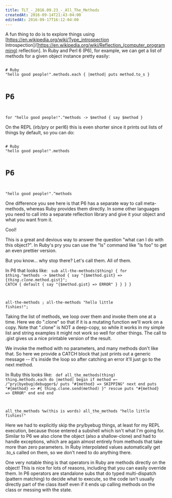 ```yaml
---
title: TLT_-_2016.09.23_-_All_The_Methods
createdAt: 2016-09-14T21:43-04:00
editedAt: 2016-09-17T16:12-04:00
---
```


A fun thing to do is to explore things using [https://en.wikipedia.org/wiki/Type_introspection Introspection]/[https://en.wikipedia.org/wiki/Reflection_(computer_programming) reflection]. In Ruby and Perl 6 (P6), for example, we can get a list of methods for a given object instance pretty easily:

<code>
# Ruby
"hello good people!".methods.each { |method| puts method.to_s }

# P6
for "hello good people!".^methods -> $method { say $method }
</code>

On the REPL (irb/pry or perl6) this is even shorter since it prints out lists of things by default, so you can do:

<code>
# Ruby
"hello good people!".methods

# P6
"hello good people!".^methods
</code>

One difference you see here is that P6 has a separate way to call meta-methods, whereas Ruby provides them directly. In some other languages you need to call into a separate reflection library and give it your object and what you want from it.

Cool!

This is a great and devious way to answer the question "what can I do with this object?". In Ruby's pry you can use the "ls" command like "ls foo" to get an even prettier version.

But you know... why stop there? Let's call them. All of them.

In P6 that looks like:
<code>
sub all-the-methods($thing) {
  for $thing.^methods -> $method {
    say "{$method.gist} => {$thing.clone.$method.gist}";
    CATCH { default { say "{$method.gist} => ERROR" } }
  }
}

all-the-methods <this is words>;
all-the-methods "hello little fishies!";
</code>

Taking the list of methods, we loop over them and invoke them one at a time. Here we do ".clone" so that if it is a mutating function we'll work on a copy. Note that ".clone" is NOT a deep-copy, so while it works in my simple list and string examples it might not work so well for other things. The call to .gist gives us a nice printable version of the result.

We invoke the method with no parameters, and many methods don't like that. So here we provide a CATCH block that just prints out a generic message -- it's inside the loop so after catching an error it'll just go to the next method.

In Ruby this looks like:
<code>
def all_the_methods(thing)
  thing.methods.each do |method|
    begin
      if method =~ /^pry|byebug|debugger$/
        puts "#{method} => SKIPPING"
        next
      end
      puts "#{method} => #{ thing.clone.send(method) }"
    rescue
      puts "#{method} => ERROR"
    end
  end
end

all_the_methods %w(this is words)
all_the_methods "hello little fishies!"
</code>

Here we had to explicitly skip the pry/byebug things, at least for my REPL execution, because those entered a subshell which isn't what I'm going for. Similar to P6 we also clone the object (also a shallow-clone) and had to handle exceptions, which are again almost entirely from methods that take more than zero parameters. In Ruby interpolated values automatically get .to_s called on them, so we don't need to do anything there.

One very notable thing is that operators in Ruby are methods directly on the object! This is nice for lots of reasons, including that you can easily override them. In P6 operators are standalone subs that do typed multi-dispatch (pattern matching) to decide what to execute, so the code isn't usually directly part of the class itself even if it ends up calling methods on the class or messing with the state.






